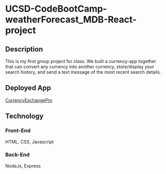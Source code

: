 # UCSD-CodeBootCamp-weatherForecast_MDB-React-project

## Description

This is my first group project for class.  We built a currency-app together that can convert any currency into another currency, store/display your search history, and send a text message of the most recent search details.

## Deployed App

[CurrencyExchangePro](https://currencyapp-school.herokuapp.com/ "Deployed App on Heroku")

## Technology

### Front-End

HTML,
CSS,
Javascript

### Back-End

NodeJs,
Express
